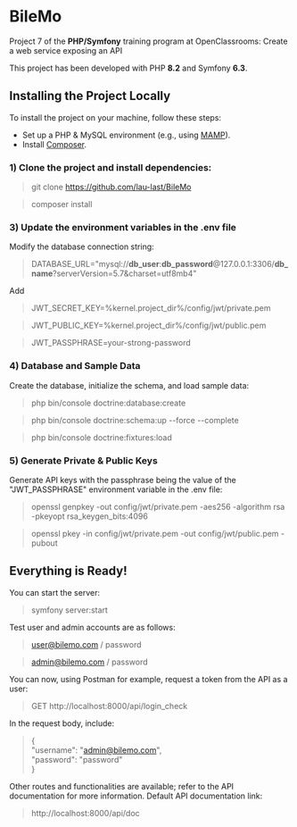 # BileMo
Project 7 of the **PHP/Symfony** training program at OpenClassrooms: Create a web service exposing an API

This project has been developed with PHP **8.2** and Symfony **6.3**.
## Installing the Project Locally
To install the project on your machine, follow these steps:
- Set up a PHP & MySQL environment (e.g., using [MAMP](https://www.mamp.info/en/downloads/)).
- Install [Composer](https://getcomposer.org/download/).
### 1) Clone the project and install dependencies:
> git clone https://github.com/lau-last/BileMo

> composer install
### 3) Update the environment variables in the **.env** file
Modify the database connection string:
>DATABASE_URL="mysql://**db_user**:**db_password**@127.0.0.1:3306/**db_name**?serverVersion=5.7&charset=utf8mb4"

Add
>JWT_SECRET_KEY=%kernel.project_dir%/config/jwt/private.pem

>JWT_PUBLIC_KEY=%kernel.project_dir%/config/jwt/public.pem

>JWT_PASSPHRASE=your-strong-password
### 4) Database and Sample Data
Create the database, initialize the schema, and load sample data:
>php bin/console doctrine:database:create

>php bin/console doctrine:schema:up --force --complete

>php bin/console doctrine:fixtures:load

### 5) Generate Private & Public Keys
Generate API keys with the passphrase being the value of the "JWT_PASSPHRASE" environment variable in the .env file:
>openssl genpkey -out config/jwt/private.pem -aes256 -algorithm rsa -pkeyopt rsa_keygen_bits:4096

>openssl pkey -in config/jwt/private.pem -out config/jwt/public.pem -pubout

## Everything is Ready!
You can start the server:
>symfony server:start

Test user and admin accounts are as follows:
>user@bilemo.com / password

>admin@bilemo.com / password

You can now, using Postman for example, request a token from the API as a user:
>GET http://localhost:8000/api/login_check

In the request body, include:
>{\
"username": "admin@bilemo.com",\
"password": "password"\
}

Other routes and functionalities are available; refer to the API documentation for more information.
Default API documentation link:
> http://localhost:8000/api/doc